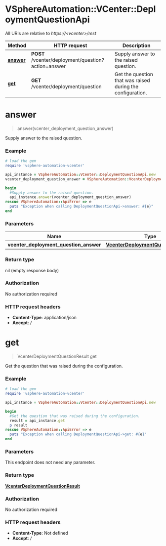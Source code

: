 # VSphereAutomation::VCenter::DeploymentQuestionApi

All URIs are relative to *https://&lt;vcenter&gt;/rest*

Method | HTTP request | Description
------------- | ------------- | -------------
[**answer**](DeploymentQuestionApi.md#answer) | **POST** /vcenter/deployment/question?action&#x3D;answer | Supply answer to the raised question.
[**get**](DeploymentQuestionApi.md#get) | **GET** /vcenter/deployment/question | Get the question that was raised during the configuration.


# **answer**
> answer(vcenter_deployment_question_answer)

Supply answer to the raised question.

### Example
```ruby
# load the gem
require 'vsphere-automation-vcenter'

api_instance = VSphereAutomation::VCenter::DeploymentQuestionApi.new
vcenter_deployment_question_answer = VSphereAutomation::VcenterDeploymentQuestionAnswer.new # VcenterDeploymentQuestionAnswer | 

begin
  #Supply answer to the raised question.
  api_instance.answer(vcenter_deployment_question_answer)
rescue VSphereAutomation::ApiError => e
  puts "Exception when calling DeploymentQuestionApi->answer: #{e}"
end
```

### Parameters

Name | Type | Description  | Notes
------------- | ------------- | ------------- | -------------
 **vcenter_deployment_question_answer** | [**VcenterDeploymentQuestionAnswer**](VcenterDeploymentQuestionAnswer.md)|  | 

### Return type

nil (empty response body)

### Authorization

No authorization required

### HTTP request headers

 - **Content-Type**: application/json
 - **Accept**: */*



# **get**
> VcenterDeploymentQuestionResult get

Get the question that was raised during the configuration.

### Example
```ruby
# load the gem
require 'vsphere-automation-vcenter'

api_instance = VSphereAutomation::VCenter::DeploymentQuestionApi.new

begin
  #Get the question that was raised during the configuration.
  result = api_instance.get
  p result
rescue VSphereAutomation::ApiError => e
  puts "Exception when calling DeploymentQuestionApi->get: #{e}"
end
```

### Parameters
This endpoint does not need any parameter.

### Return type

[**VcenterDeploymentQuestionResult**](VcenterDeploymentQuestionResult.md)

### Authorization

No authorization required

### HTTP request headers

 - **Content-Type**: Not defined
 - **Accept**: */*




